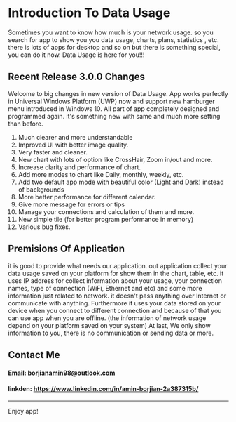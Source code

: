 # Introduction To Data Usage
Sometimes you want to know how much is your network usage. so you search for app to show you you data usage, charts, plans, statistics , etc. there is lots of apps for desktop and so on but there is something special, you can do it now. Data Usage is here for you!!!  

## Recent Release 3.0.0 Changes
Welcome to big changes in new version of Data Usage.
App works perfectly in Universal Windows Platform (UWP) now and support new hamburger menu introduced in Windows 10. All part of app completely designed and programmed again. it's something new with same and much more setting than before.
1. Much clearer and more understandable
2. Improved UI with better image quality.
3. Very faster and cleaner.
4. New chart with lots of option like CrossHair, Zoom in/out and more.
5. Increase clarity and performance of chart.
6. Add more modes to chart like Daily, monthly, weekly, etc.
7. Add two default app mode with beautiful color (Light and Dark) instead of backgrounds
8. More better performance for different calendar.
9. Give more message for errors or tips
10. Manage your connections and calculation of them and more.
11. New simple tile (for better program performance in memory)
12. Various bug fixes.

## Premisions Of Application
it is good to provide what needs our application. out application collect your data usage saved on your platform for show them in the chart, table, etc. it uses IP address for collect information about your usage, your connection names, type of connection (WiFi, Ethernet and etc) and some more information just related to network. it doesn't pass anything over Internet or communicate with anything. Furthermore it uses your data stored on your device when you connect to different connection and because of that you can use app when you are offline. (the information of network usage depend on your platform saved on your system)
At last, We only show information to you, there is no communication or sending data or more.

## Contact Me
#### Email: borjianamin98@outlook.com
#### linkden: https://www.linkedin.com/in/amin-borjian-2a387315b/

---
Enjoy app!
